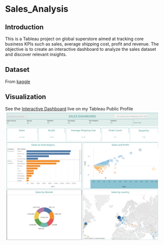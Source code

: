 # Sales_Analysis

## Introduction
This is a Tableau project on global superstore aimed at tracking core business KPIs such as sales, average shipping cost, profit and revenue. The objective is to create an interactive dashboard to analyze the sales dataset and discover relevant insights.

## Dataset
From [kaggle](https://www.kaggle.com/datasets/shekpaul/global-superstore)

## Visualization

See the [Interactive Dashboard](https://public.tableau.com/app/profile/tableau7010) live on my Tableau Public Profile
![](Sales_dashboard.png)

